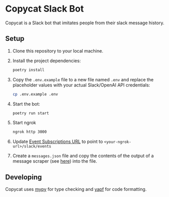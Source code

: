 # Copycat Slack Bot

Copycat is a Slack bot that imitates people from their slack message history.

## Setup

1. Clone this repository to your local machine.

2. Install the project dependencies:

   ```bash
   poetry install
   ```

3. Copy the `.env.example` file to a new file named `.env` and replace the placeholder values with your actual Slack/OpenAI API credentials:

   ```bash
   cp .env.example .env
   ```

4. Start the bot:

   ```bash
   poetry run start
   ```

5. Start ngrok

   ```bash
   ngrok http 3000
   ```

6. Update [Event Subscriptions URL](https://api.slack.com/apps/A05940MD2FJ/event-subscriptions?) to point to `<your-ngrok-url>/slack/events`

7. Create a `messages.json` file and copy the contents of the output of a message scraper (see [here](https://github.com/trialspark/copycat/tree/main/message_scrapers)) into the file.

## Developing

Copycat uses [mypy](http://mypy-lang.org/) for type checking and [yapf](https://readthedocs.org/projects/yapf/) for code formatting.
